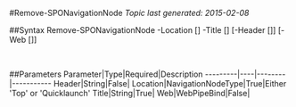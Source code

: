 #Remove-SPONavigationNode
*Topic last generated: 2015-02-08*


##Syntax
    Remove-SPONavigationNode -Location [<NavigationNodeType>] -Title [<String>] [-Header [<String>]] [-Web [<WebPipeBind>]]

&nbsp;

##Parameters
Parameter|Type|Required|Description
---------|----|--------|-----------
Header|String|False|
Location|NavigationNodeType|True|Either 'Top' or 'Quicklaunch'
Title|String|True|
Web|WebPipeBind|False|
